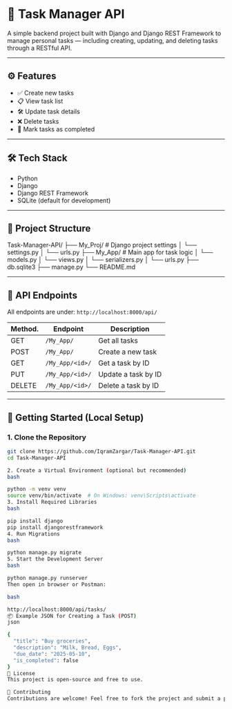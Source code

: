 # 📝 Task Manager API

A simple backend project built with Django and Django REST Framework to manage personal tasks — including creating, updating, and deleting tasks through a RESTful API.

---

## ⚙️ Features

- ✅ Create new tasks  
- 📋 View task list  
- 🛠️ Update task details  
- ❌ Delete tasks  
- 📌 Mark tasks as completed  

---

## 🛠️ Tech Stack

- Python  
- Django  
- Django REST Framework  
- SQLite (default for development)  

---

## 📁 Project Structure

Task-Manager-API/
├── My_Proj/ # Django project settings
│ └── settings.py
│ └── urls.py
├── My_App/ # Main app for task logic
│ └── models.py
│ └── views.py
│ └── serializers.py
│ └── urls.py
├── db.sqlite3
├── manage.py
└── README.md

---

## 🔌 API Endpoints

All endpoints are under: `http://localhost:8000/api/`

Method. | Endpoint         | Description            |
|--------|------------------|------------------------|
| GET    | `/My_App/`       | Get all tasks          |
| POST   | `/My_App/`       | Create a new task      |
| GET    | `/My_App/<id>/`  | Get a task by ID       |
| PUT    | `/My_App/<id>/`  | Update a task by ID    |
| DELETE | `/My_App/<id>/`  | Delete a task by ID    |
---

## 🚀 Getting Started (Local Setup)

### 1. Clone the Repository

```bash
git clone https://github.com/IqramZargar/Task-Manager-API.git
cd Task-Manager-API

2. Create a Virtual Environment (optional but recommended)
bash

python -m venv venv
source venv/bin/activate  # On Windows: venv\Scripts\activate
3. Install Required Libraries
bash

pip install django
pip install djangorestframework
4. Run Migrations
bash

python manage.py migrate
5. Start the Development Server
bash

python manage.py runserver
Then open in browser or Postman:

bash

http://localhost:8000/api/tasks/
📦 Example JSON for Creating a Task (POST)
json

{
  "title": "Buy groceries",
  "description": "Milk, Bread, Eggs",
  "due_date": "2025-05-10",
  "is_completed": false
}
📄 License
This project is open-source and free to use.

🤝 Contributing
Contributions are welcome! Feel free to fork the project and submit a pull request.

